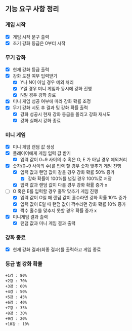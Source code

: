 ## 기능 요구 사항 정리

### 게임 시작

- [x] 게임 시작 문구 출력
- [x] 초기 강화 등급은 0부터 시작

### 무기 강화

- [x] 현재 강화 등급 출력
- [x] 강화 도전 여부 입력받기
  - [x] Y나 N이 아닐 경우 예외 처리
  - [x] Y일 경우 미니 게임과 동시에 강화 진행
  - [x] N일 경우 강화 종료
- [x] 미니 게임 성공 여부에 따라 강화 확률 조정
- [x] 무기 강화 시도 후 결과 및 강화 확률 출력
  - [x] 강화 성공시 현재 강화 등급을 올리고 강화 재시도
  - [x] 강화 실패시 강화 종료

### 미니 게임

- [x] 미니 게임 랜덤 값 생성
- [x] 플레이어에게 게임 입력 값 받기
  - [x] 입력 값이 0~9 사이의 수 혹은 O, E 가 아닐 경우 예외처리
- [x] 숫자(0~9 사이의 수)를 입력 할 경우 숫자 맞추기 게임 진행
  - [x] 입력 값과 랜덤 값이 같을 경우 강화 확률 50% 증가
    - [x] 강화 확률이 100%를 넘길 경우 100%로 저장
  - [x] 입력 값과 랜덤 값이 다를 경우 강화 확률 증가 x
- [ ] O 혹은 E를 입력할 경우 홀짝 맞추기 게임 진행
  - [x] 입력 값이 O일 때 랜덤 값이 홀수라면 강화 확률 10% 증가
  - [x] 입력 값이 E일 때 랜덤 값이 짝수라면 강화 확률 10% 증가
  - [x] 짝수 홀수를 맞추지 못할 경우 확률 증가 x
- [x] 미니게임 결과 출력
  - [x] 랜덤 값과 미니 게임 결과 출력

### 강화 종료

- [x] 현재 강화 결과(최종 결과)를 출력하고 게임 종료

### 등급 별 강화 확률

```
+1강 : 80%
+2강 : 70%
+3강 : 60%
+4강 : 50%
+5강 : 45%
+6강 : 40%
+7강 : 35%
+8강 : 30%
+9강 : 20%
+10강 : 10%
```
